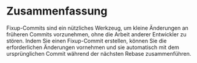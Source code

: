# Zusammenfassung

Fixup-Commits sind ein nützliches Werkzeug, um kleine Änderungen an früheren Commits vorzunehmen, ohne die Arbeit anderer Entwickler zu stören. Indem Sie einen Fixup-Commit erstellen, können Sie die erforderlichen Änderungen vornehmen und sie automatisch mit dem ursprünglichen Commit während der nächsten Rebase zusammenführen.
